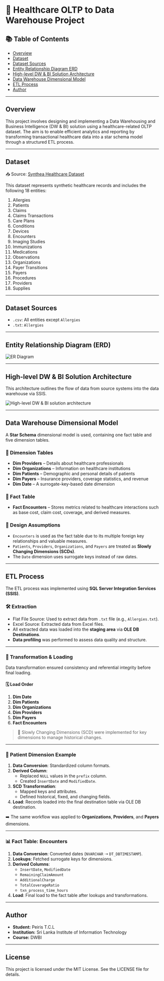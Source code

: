 # 🏥 Healthcare OLTP to Data Warehouse Project

## 📚 Table of Contents

- [Overview](#overview)
- [Dataset](#dataset)
- [Dataset Sources](#dataset-sources)
- [Entity Relationship Diagram ERD](#entity-relationship-diagram-erd)
- [High-level DW & BI Solution Architecture](#high-level-dw--bi-solution-architecture)
- [Data Warehouse Dimensional Model](#data-warehouse-dimensional-model)
- [ETL Process](#etl-process)
- [Author](#author)

---

## Overview

This project involves designing and implementing a Data Warehousing and Business Intelligence (DW & BI) solution using a healthcare-related OLTP dataset. The aim is to enable efficient analytics and reporting by transforming transactional healthcare data into a star schema model through a structured ETL process.

---

## Dataset

📥 Source: [Synthea Healthcare Dataset](https://synthea.mitre.org/downloads)

This dataset represents synthetic healthcare records and includes the following 18 entities:

1. Allergies  
2. Patients  
3. Claims  
4. Claims Transactions  
5. Care Plans  
6. Conditions  
7. Devices  
8. Encounters  
9. Imaging Studies  
10. Immunizations  
11. Medications  
12. Observations  
13. Organizations  
14. Payer Transitions  
15. Payers  
16. Procedures  
17. Providers  
18. Supplies

---

## Dataset Sources

- `.csv`: All entities except `Allergies`
- `.txt`: `Allergies`

---

## Entity Relationship Diagram (ERD)

![ER Diagram](https://drive.google.com/uc?export=view&id=1WohbTvUpQ5sgv4fczP7dBMf1sdwMdI_6)

---

## High-level DW & BI Solution Architecture

This architecture outlines the flow of data from source systems into the data warehouse via SSIS.

![High-level DW & BI solution architecture](https://drive.google.com/uc?export=view&id=1scnqqerQ3plLR1PPxo6Ij0tUCGdJFi3W)

---

## Data Warehouse Dimensional Model

A **Star Schema** dimensional model is used, containing one fact table and five dimension tables.

### 📐 Dimension Tables

- **Dim Providers** – Details about healthcare professionals  
- **Dim Organizations** – Information on healthcare institutions  
- **Dim Patients** – Demographic and personal details of patients  
- **Dim Payers** – Insurance providers, coverage statistics, and revenue  
- **Dim Date** – A surrogate-key-based date dimension

### 🔢 Fact Table

- **Fact Encounters** – Stores metrics related to healthcare interactions such as base cost, claim cost, coverage, and derived measures.

### 📝 Design Assumptions

- `Encounters` is used as the fact table due to its multiple foreign key relationships and valuable measures.
- `Patients`, `Providers`, `Organizations`, and `Payers` are treated as **Slowly Changing Dimensions (SCDs)**.
- The `Date` dimension uses surrogate keys instead of raw dates.

---

## ETL Process

The ETL process was implemented using **SQL Server Integration Services (SSIS)**.

### 🛠️ Extraction

- Flat File Source: Used to extract data from `.txt` file (e.g., `Allergies.txt`).
- Excel Source: Extracted data from Excel files.
- All extracted data was loaded into the **staging area** via **OLE DB Destinations**.
- **Data profiling** was performed to assess data quality and structure.

---

### 🔁 Transformation & Loading

Data transformation ensured consistency and referential integrity before final loading.

#### 🗓️ Load Order

1. **Dim Date**
2. **Dim Patients**
3. **Dim Organizations**
4. **Dim Providers**
5. **Dim Payers**
6. **Fact Encounters**

> 🔄 Slowly Changing Dimensions (SCD) were implemented for key dimensions to manage historical changes.

---

### 👤 Patient Dimension Example

1. **Data Conversion**: Standardized column formats.
2. **Derived Column**:
   - Replaced `NULL` values in the `prefix` column.
   - Created `InsertDate` and `ModifiedDate`.
3. **SCD Transformation**:
   - Mapped keys and attributes.
   - Defined historical, fixed, and changing fields.
4. **Load**: Records loaded into the final destination table via OLE DB destination.

➡️ The same workflow was applied to **Organizations**, **Providers**, and **Payers** dimensions.

---

### 📊 Fact Table: Encounters

1. **Data Conversion**: Converted dates (`NVARCHAR` ➝ `DT_DBTIMESTAMP`).
2. **Lookups**: Fetched surrogate keys for dimensions.
3. **Derived Columns**:
   - `InsertDate`, `ModifiedDate`
   - `RemainingClaimAmount`
   - `AdditionalCharge`
   - `TotalCoverageRatio`
   - `txn_process_time_hours`
4. **Load**: Final load to the fact table after lookups and transformations.

---

## Author

- **Student:** Peiris T.C.L 
- **Institution:** Sri Lanka Institute of Information Technology  
- **Course:** DWBI

---

## License
This project is licensed under the MIT License. See the LICENSE file for details.


